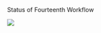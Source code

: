 Status of Fourteenth Workflow<br>

<img src="https://github.com/vaqif988/GitHub_Actions/actions/workflows/Fourteenth_Workflow.yml/badge.svg?branch=main" />
